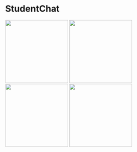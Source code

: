 # StudentChat

<img src="http://i.imgur.com/t74BF2T.png" width="200">  <img src="http://i.imgur.com/5lXi0o2.png" width="200">  <img src="http://i.imgur.com/TccKQmN.png" width="200">  <img src="http://i.imgur.com/rYt3hL3.png" width="200">
